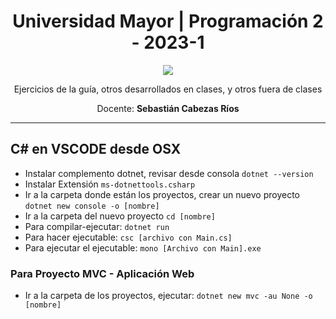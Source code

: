 <h1 align="center">Universidad Mayor | Programación 2 - 2023-1</h1>
<p align="center"><img src="https://www.mshowto.org/images/articles/2021/03/csharplogo.jpg"></p>
<p align="center">Ejercicios de la guía, otros desarrollados en clases, y otros fuera de clases</p>
<p align="center">Docente: <b>Sebastián Cabezas Ríos</b></p>
<hr>
<h2>C# en VSCODE desde OSX</h2>
<ul>
  <li>Instalar complemento dotnet, revisar desde consola <code>dotnet --version</code></li>
  <li>Instalar Extensión <code>ms-dotnettools.csharp</code></li>
  <li>Ir a la carpeta donde están los proyectos, crear un nuevo proyecto <code>dotnet new console -o [nombre]</code></li>
  <li>Ir a la carpeta del nuevo proyecto <code>cd [nombre]</code></li>
  <li>Para compilar-ejecutar: <code>dotnet run</code></li>
  <li>Para hacer ejecutable: <code>csc [archivo con Main.cs]</code></li>
  <li>Para ejecutar el ejecutable: <code>mono [Archivo con Main].exe</code></li>
</ul>
<h3>Para Proyecto MVC - Aplicación Web</h3>
<ul>
  <li>Ir a la carpeta de los proyectos, ejecutar: <code>dotnet new mvc -au None -o [nombre]</code></li>
</ul>
